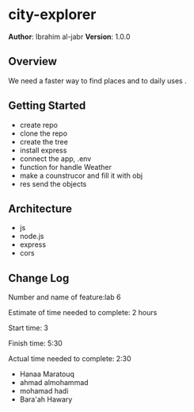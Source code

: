 # city-explorer

**Author**: Ibrahim al-jabr
**Version**: 1.0.0 

## Overview

We need a faster way to find places and to daily uses .

## Getting Started
<!-- What are the steps that a user must take in order to build this app on their own machine and get it running? -->
- create repo
- clone the repo
- create the tree
- install express 
- connect the app, .env
- function for handle Weather 
- make a counstrucor and fill it with obj
- res send the objects

## Architecture
<!-- Provide a detailed description of the application design. What technologies (languages, libraries, etc) you're using, and any other relevant design information. -->
- js
- node.js
- express
- cors


## Change Log
 <!-- Use this area to document the iterative changes made to your application as each feature is successfully implemented. Use time stamps. Here's an examples: -->

Number and name of feature:lab 6

Estimate of time needed to complete: 2 hours

Start time: 3

Finish time: 5:30

Actual time needed to complete: 2:30

<!-- 01-01-2001 4:59pm - Application now has a fully-functional express server, with a GET route for the location resource.

## Credits and Collaborations
 Give credit (and a link) to other people or resources that helped you build this application.  -->

- Hanaa Maratouq 
- ahmad almohammad
- mohamad hadi
- Bara'ah Hawary 
